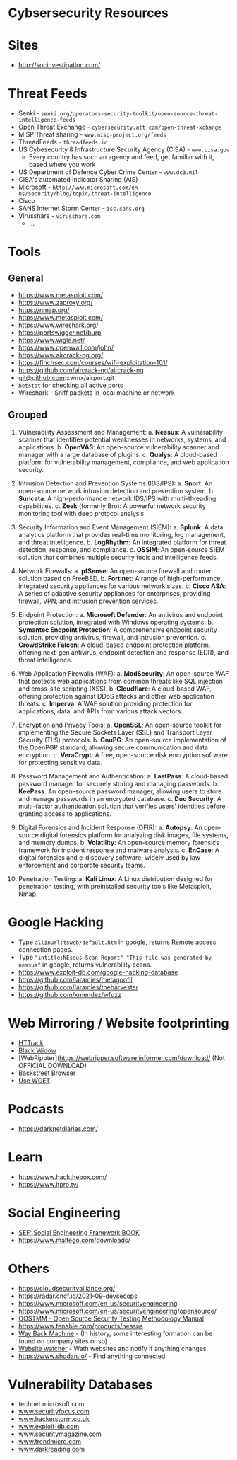 # Cybsersecurity Resources

# Sites

* http://socinvestigation.com/

# Threat Feeds

* Senki - `senki.org/operators-security-toolkit/open-source-threat-intelligence-feeds`
* Open Threat Exchange - `cybersecurity.att.com/open-threat-xchange`
* MISP Threat sharing - `www.misp-project.org/feeds`
* ThreadFeeds - `threadfeeds.io`
* US Cybesecurity & Infrastructure Security Agency (CISA) - `www.cisa.gov`
  * Every country has such an agency and feed, get familiar with it, based where you work
* US Department of Defence Cyber Crime Center - `www.dc3.mil`
* CISA's automated Indicator Sharing (AIS)
* Microsoft - `http://www.microsoft.com/en-us/security/blog/topic/threat-intelligence`
* Cisco
* SANS Internet Storm Center - `isc.sans.org`
* Virusshare - `virusshare.com`
  * ...

# Tools

## General

- https://www.metasploit.com/
- https://www.zaproxy.org/
- https://nmap.org/
- https://www.metasploit.com/
- https://www.wireshark.org/
- https://portswigger.net/burp
- https://www.wigle.net/
- https://www.openwall.com/john/
- https://www.aircrack-ng.org/
- https://finchsec.com/courses/wifi-exploitation-101/
- https://github.com/aircrack-ng/aircrack-ng
- git@github.com:xwmx/airport.git
- `netstat` for checking all active ports
- Wireshark - Sniff packets in local machine or network


## Grouped

1. Vulnerability Assessment and Management:
   a. **Nessus**: A vulnerability scanner that identifies potential weaknesses in networks, systems, and applications.
   b. **OpenVAS**: An open-source vulnerability scanner and manager with a large database of plugins.
   c. **Qualys**: A cloud-based platform for vulnerability management, compliance, and web application security.

2. Intrusion Detection and Prevention Systems (IDS/IPS):
   a. **Snort**: An open-source network intrusion detection and prevention system.
   b. **Suricata**: A high-performance network IDS/IPS with multi-threading capabilities.
   c. **Zeek** (formerly Bro): A powerful network security monitoring tool with deep protocol analysis.

3. Security Information and Event Management (SIEM):
   a. **Splunk**: A data analytics platform that provides real-time monitoring, log management, and threat intelligence.
   b. **LogRhythm**: An integrated platform for threat detection, response, and compliance.
   c. **OSSIM**: An open-source SIEM solution that combines multiple security tools and intelligence feeds.

4. Network Firewalls:
   a. **pfSense**: An open-source firewall and router solution based on FreeBSD.
   b. **Fortinet**: A range of high-performance, integrated security appliances for various network sizes.
   c. **Cisco ASA**: A series of adaptive security appliances for enterprises, providing firewall, VPN, and intrusion prevention services.

5. Endpoint Protection:
   a. **Microsoft Defender**: An antivirus and endpoint protection solution, integrated with Windows operating systems.
   b. **Symantec Endpoint Protection**: A comprehensive endpoint security solution, providing antivirus, firewall, and intrusion prevention.
   c. **CrowdStrike Falcon**: A cloud-based endpoint protection platform, offering next-gen antivirus, endpoint detection and response (EDR), and threat intelligence.

6. Web Application Firewalls (WAF):
   a. **ModSecurity**: An open-source WAF that protects web applications from common threats like SQL injection and cross-site scripting (XSS).
   b. **Cloudflare**: A cloud-based WAF, offering protection against DDoS attacks and other web application threats.
   c. **Imperva**: A WAF solution providing protection for applications, data, and APIs from various attack vectors.

7. Encryption and Privacy Tools:
   a. **OpenSSL**: An open-source toolkit for implementing the Secure Sockets Layer (SSL) and Transport Layer Security (TLS) protocols.
   b. **GnuPG**: An open-source implementation of the OpenPGP standard, allowing secure communication and data encryption.
   c. **VeraCrypt**: A free, open-source disk encryption software for protecting sensitive data.

8. Password Management and Authentication:
   a. **LastPass**: A cloud-based password manager for securely storing and managing passwords.
   b. **KeePass**: An open-source password manager, allowing users to store and manage passwords in an encrypted database.
   c. **Duo Security**: A multi-factor authentication solution that verifies users' identities before granting access to applications.

9. Digital Forensics and Incident Response (DFIR):
   a. **Autopsy**: An open-source digital forensics platform for analyzing disk images, file systems, and memory dumps.
   b. **Volatility**: An open-source memory forensics framework for incident response and malware analysis.
   c. **EnCase**: A digital forensics and e-discovery software, widely used by law enforcement and corporate security teams.

10. Penetration Testing:
    a. **Kali Linux**: A Linux distribution designed for penetration testing, with preinstalled security tools like Metasploit, Nmap.

# Google Hacking
- Type `allinurl:tsweb/default.htm` in google, returns Remote access connection pages.
- Type `"intitle:NEssus Scan Report" "This file was generated by nessus"` in google, returns vulnerability scans.
- https://www.exploit-db.com/google-hacking-database
- https://github.com/laramies/metagoofil
- https://github.com/laramies/theharvester
- https://github.com/xmendez/wfuzz

# Web Mirroring / Website footprinting

- [HTTrack](www.httrack.com)
- [Black Widow](https://softbytelabs.com/wp/)
- [WebRippter](https://webripper.software.informer.com/download/ (Not OFFICIAL DOWNLOAD)
- [Backstreet Browser](http://www.spadixbd.com/)
- [Use WGET](https://bash-prompt.net/guides/wget-mirror-website/)
# Podcasts

- https://darknetdiaries.com/

# Learn

- https://www.hackthebox.com/
- https://www.itpro.tv/

# Social Engineering

- [SEF: Social Engineering Franework BOOK](https://subscription.packtpub.com/book/security/9781788837927/1/ch01lvl1sec04/the-social-engineering-framework)
- https://www.maltego.com/downloads/
# Others

- https://cloudsecurityalliance.org/
- https://radar.cncf.io/2021-09-devsecops
- https://www.microsoft.com/en-us/securityengineering
- https://www.microsoft.com/en-us/securityengineering/opensource/
- [OOSTMM - Open Source Security Testing Methodology Manual](https://www.isecom.org/research.html)
- https://www.tenable.com/products/nessus
- [Way Back Machine](www.archive.org) - (In history, some interesting formation can be found on company sites or so)
- [Website watcher](https://www.aignes.com/) - Wath websites and notify if anything changes
- https://www.shodan.io/ - Find anything connected

# Vulnerability Databases

- technet.microsoft.com
- www.securityfocus.com
- www.hackerstorm.co.uk
- www.exploit-db.com
- www.securitymagazine.com
- www.trendmicro.com
- www.darkreading.com

